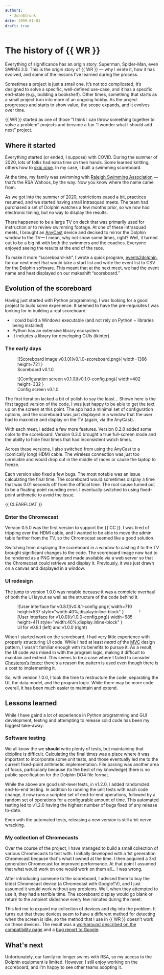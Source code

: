 ```yaml
---
authors:
  - JohnStrunk
date: 2099-01-01
draft: true
---
```


# The history of {{ WR }}

Everything of significance has an origin story: Superman, Spider-Man, even SWIMS
3.0. This is the origin story of {{ WR }} — why I wrote it, how it has
evolved, and some of the lessons I’ve learned during the process.

<!-- more -->

Sometimes a project is just a small one. It’s not too complicated; it’s designed
to solve a specific, well-defined use-case, and it has a specific end-state
(e.g., building a bookshelf). Other times, something that starts as a small
project turn into more of an ongoing hobby. As the project progresses and starts
to show value, the scope expands, and it evolves over time.

{{ WR }} started as one of those “I think I can throw something together
to solve a problem” projects and became a fun “I wonder what I should add next”
project.

## Where it started

Everything started (or ended, I suppose) with COVID. During the summer of 2020,
lots of folks had extra time on their hands. Some learned knitting, others how
to [skip rope](https://www.instagram.com/lauren.jumps). In my case, I built a
swimming scoreboard.

At the time, my family was swimming with [Raleigh Swimming
Association](https://www.swimrsa.org/page/home) — that’s the RSA Wahoos, by the
way. Now you know where the name came from.

As we got into the summer of 2020, restrictions eased a bit, practices resumed,
and we started having small intrasquad meets. The team had purchased a set of
Dolphin watches a few months prior, so we now had electronic timing, but no way
to display the results.

There happened to be a large TV on deck that was primarily used for instruction
or to review swimming footage. At one of these intrasquad meets, I brought an
[AnyCast](https://any-cast.com/) device and decised to mirror the Dolphin window
to the TV— I mean, why not show some times, right? Well, it turned out to be a
big hit with both the swimmers and the coaches. Everyone enjoyed seeing the
results at the end of the race.

To make it more “scoreboard-ish”, I wrote a quick program,
[events2dolphin](https://github.com/JohnStrunk/events2dolphin), for our next
meet that would take a start list and write the event list to CSV for the
Dolphin software. This meant that at the next meet, we had the event name and
heat displayed on our makeshift “scoreboard.”

## Evolution of the scoreboard

Having just started with Python programming, I was looking for a good project to
build some experience. It seemed to have the pre-requisites I was looking for in
building a real scoreboard:

- I could build a Windows executable (and not rely on Python + libraries being
  installed)
- Python has an extensive library ecosystem
- It includes a library for developing GUIs (tkinter)

### The early days

<div class="rfloat" markdown>
<figure markdown>
  ![Scoreboard image v0.1.0](v0.1.0-scoreboard.png){ width=1366 height=721 }
  <figcaption>Scoreboard v0.1.0</figcaption>
</figure>

<figure markdown>
  ![Configuration screen v0.1.0](v0.1.0-config.png){ width=402 height=332 }
  <figcaption>Config screen v0.1.0</figcaption>
</figure>
</div>

The first iteration lacked a bit of polish to say the least… Shown here is the
first tagged version of the code. I was just happy to be able to get the text up
on the screen at this point. The app had a minimal set of configuration options,
and the scoreboard was just displayed in a window that the user had to maximize
and display on the TV (again, via the AnyCast).

With each meet, I added a few more features. Version 0.2.0 added some color to
the scoreboard. Version 0.3.0 brought a true full-screen mode and the ability to
hide final times that had inconsistent watch times.

Across these versions, I also switched from using the AnyCast to a (comically
long) HDMI cable. The wireless connection was just too unreliable and would drop
out in the middle of races or cause the laptop to freeze.

Each version also fixed a few bugs. The most notable was an issue calculating
the final time. The scoreboard would sometimes display a time that was 0.01
seconds off from the official time. The root cause turned out to be a floating
point rounding error. I eventually switched to using fixed-point arithmetic to
avoid the issue.

{{ CLEARFLOAT }}

### Enter the Chromecast

Version 0.5.0 was the first version to support the {{ CC }}. I was tired of
tripping over the HDMI cable, and I wanted to be able to move the admin table
farther from the TV, so the Chromecast seemed like a good solution.

Switching from displaying the scoreboard in a window to casting it to the TV
brought significant changes to the code. The scoreboard image now had to be
rendered as a PNG image and made available via a web server so that the
Chromecast could retrieve and display it. Previously, it was just drawn on a
canvas and displayed in a window.

### UI redesign

The jump to version 1.0.0 was notable because it was a complete overhaul of both
the UI layout as well as the structure of the code behind it.

<!-- markdownlint-capture -->
<!-- markdownlint-disable -->
<figure markdown>
  ![User interface for v0.8.1](v0.8.1-config.png){ width=710 height=537 style="width:40%;display:inline-block" }
  <span style="width:10%;display:inline-block"></span>
  ![User interface for v1.0.0](v1.0.0-config.png){ width=685 height=411 style="width:40%;display:inline-block" }
  <figcaption style="max-width:100%">UI for v0.8.1 (left) and v1.0.0 (right)</figcaption>
</figure>
<!-- markdownlint-restore -->

When I started work on the scoreboard, I had very little experience with
properly structuring UI code. While I had at least *heard of* the
[MVC](https://en.wikipedia.org/wiki/Model%E2%80%93view%E2%80%93controller)
design pattern, I wasn't familiar enough with its benefits to pursue it. As a
result, the UI code was mixed in with the program logic, making it difficult to
maintain and extend. This seems to be a case where I failed to consider
[Chesteron’s fence](https://fs.blog/chestertons-fence/): there's a reason the
pattern is used even though there is a cost to implementing it.

So, with version 1.0.0, I took the time to restructure the code, separating the
UI, the data model, and the program logic. While there may be more code overall,
it has been much easier to maintain and extend.

## Lessons learned

While I have gaind a lot of experience in Python programming and GUI
development, testing and attempting to release solid code has been my biggest
take-away.

### Software testing

We all know the we **should** write plenty of tests, but maintaining that
dicipline is difficult. Calculating the final times was a place where it was
important to incorporate some unit tests, and those eventually led me to the
current fixed-point arithmetic implementation. File parsing was another area of
focus, particularly because (to the best of my knowledge) there is no public
specification for the Dolphin DO4 file format.

While the above are good unit-level tests, in v1.2.0, I added randomized
end-to-end testing. In addition to running the unit tests with each code change,
it now runs a scripted set of end-to-end operations, followed by a random set of
operations for a configurable amount of time. This automated testing led to
v1.2.0 having the highest number of bugs fixed of any release to-date.

Even with the automated tests, releasing a new version is still a bit nerve
wracking.

### My collection of Chromecasts

Over the course of the project, I have managed to build a small collection of
various Chromecasts to test with. I initially developed with a 1st generation
Chromecast because that's what I owned at the time. I then acquired a 3rd
generation Chromecast for improved performance. At that point I assumed that
what would work on one would work on them all... I was wrong.

After introducing someone to the scoreboard, I advised them to buy the latest
Chromecast device (a Chromecast with GoogleTV), and I just assumed it would work
without any problems. Well, when they attempted to use it, they had a terrible
time. The scoreboard display would go blank or return to the ambient slideshow
every few minutes during the meet.

This led me to expand my collection of devices and dig into the problem. It
turns out that these devices seem to have a different method for detecting when
the screen is idle, so the method that I use in {{ WR }} doesn't work on these
devices. The result was a [workaround described on the compatibility
page](../../../cc-compat.md#config-ccwtgv) and a [bug report to
Google](https://issuetracker.google.com/issues/282046056).

## What's next

Unfortunately, our family no longer swims with RSA, so my access to the Dolphin
equipment is limited. However, I still enjoy working on the scoreboard, and I'm
happy to see other teams adopting it.
